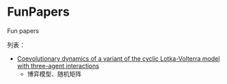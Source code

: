 # FunPapers
Fun papers

列表：

- [Coevolutionary dynamics of a variant of the cyclic Lotka-Volterra model with three-agent interactions](https://arxiv.org/pdf/1905.05591.pdf)
  - 博弈模型、随机矩阵
